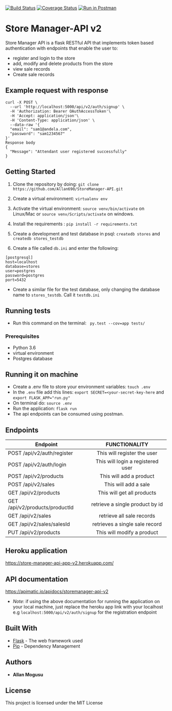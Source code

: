 [![Build Status](https://travis-ci.com/Allan690/StoreManager-V2.svg?branch=develop)](https://travis-ci.com/Allan690/StoreManager-V2)
[![Coverage Status](https://coveralls.io/repos/github/Allan690/StoreManager-V2/badge.svg)](https://coveralls.io/github/Allan690/StoreManager-V2)
[![Run in Postman](https://run.pstmn.io/button.svg)](https://app.getpostman.com/run-collection/a3f6bf3305b4b7576318)

# Store Manager-API v2
Store Manager API is a flask RESTful API that implements token based authentication with endpoints that enable the user
to:
- register and login to the store
- add, modify and delete products from the store
- view sale records 
- Create sale records

## Example request with response
```
curl -X POST \
  --url 'http://localhost:5000/api/v2/auth/signup' \
  -H 'Authorization: Bearer OAuthAccessToken'\
  -H 'Accept: application/json'\
  -H 'Content-Type: application/json' \
  --data-raw '{
  "email": "sam1@andela.com",
  "password": "sam1234567"
}'
Response body
{
  "Message": "Attendant user registered successfully"
}

```

## Getting Started

1) Clone the repository by doing: `git clone https://github.com/Allan690/StoreManager-API.git`

2) Create a virtual environment: `virtualenv env`

3) Activate the virtual environment: `source venv/bin/activate` on Linux/Mac  or `source venv/Scripts/activate` on windows.

4) Install the requirements : `pip install -r requirements.txt`

5) Create a development and test database in psql: `createdb stores` and `createdb stores_testdb`

6) Create a file called `db.ini` and enter the following:
```
[postgresql]
host=localhost
database=stores
user=postgres
password=postgres
port=5432
```
- Create a similar file for the test database, only changing the database name to `stores_testdb`. Call it `testdb.ini`

## Running tests
- Run this command on the terminal:  ` py.test --cov=app tests/`

### Prerequisites

-  Python 3.6
-  virtual environment
-  Postgres database

## Running it on machine
- Create a .env file to store your environment variables: `touch .env`
- In the `.env` file add this lines: `export SECRET=<your-secret-key-here` and `export FLASK_APP="run.py"`
- On terminal do: `source .env`
- Run the application: `flask run`
- The api endpoints can be consumed using postman.

## Endpoints
| Endpoint                                   | FUNCTIONALITY                      |
| ----------------------------------------   |:----------------------------------:|
| POST /api/v2/auth/register                 | This will register  the user       |
| POST /api/v2/auth/login                    | This will login a registered user  |
| POST  /api/v2/products                     | This will add a product            |
| POST  /api/v2/sales                        | This will add a sale               | 
| GET  /api/v2/products                      | This will get all products         |
| GET  /api/v2/products/productId            | retrieve a single product by id    |
| GET  /api/v2/sales                         | retrieve all sale records          |
| GET  /api/v2/sales/salesId                 | retrieves a single sale record     | 
| PUT  /api/v2/products                      | This will modify a product         | 


## Heroku application
https://store-manager-api-app-v2.herokuapp.com/

## API documentation
https://apimatic.io/apidocs/storemanager-api-v2
- *Note*: if using the above documentation for running the application on your local machine, just replace the heroku app
link with your localhost e.g `localhost:5000/api/v2/auth/signup` for the registration endpoint

## Built With
* [Flask](http://flask.pocoo.org/) -  The web framework used
* [Pip](https://pypi.python.org/pypi/pip) -  Dependency Management

## Authors
* **Allan Mogusu** 

## License

This project is licensed under the MIT License

